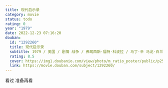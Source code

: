 ```yaml
---
title: 现代启示录
category: movie
status: todo
rating: 0
year: "1979"
date: 2022-12-23 07:16:20
douban:
  id: "1292260"
  title: 现代启示录
  subtitle: 1979 / 美国 / 剧情 战争 / 弗朗西斯·福特·科波拉 / 马丁·辛 马龙·白兰度
  rating: 8.5
  cover: https://img1.doubanio.com/view/photo/m_ratio_poster/public/p2501047088.jpg
  link: https://movie.douban.com/subject/1292260/
---
```


看过 准备再看
